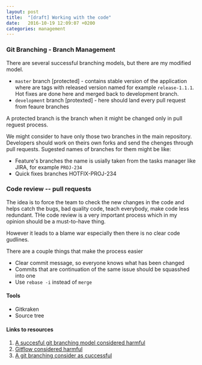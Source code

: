 ```yaml
---
layout: post
title:  "[draft] Working with the code"
date:   2016-10-19 12:09:07 +0200
categories: management
---
```


### Git Branching - Branch Management
There are several successful branching models, but there are my modified model.

* `master` branch [protected] - contains stable version of the application where are tags with released version named for example `release-1.1.1`. Hot fixes are done here and merged back to development branch.
* `development` branch [protexted] - here should land every pull request from feaure branches

A protected branch is the branch when it might be changed only in pull reguest process.

We might consider to have only those two branches in the main repository. Developers should work on theirs own forks and send the chenges through pull requests. Sugested names of branches for them might be like:

* Feature's branches the name is usially taken from the tasks manager like JIRA, for example `PROJ-234`
* Quick fixes branches HOTFIX-PROJ-234

### Code review -- pull requests

The idea is to force the team to check the new changes in the code and helps catch the bugs, bad quality code, teach everybody, make code less redundant.
THe code review is a very important process which in my opinion should be a must-to-have thing.

However it leads to a blame war especially then there is no clear code gudlines.

There are a couple things that make the process easier
* Clear commit message, so everyone knows what has been changed
* Commits that are continuation of the same issue should be squasshed into one
* Use `rebase -i` instead of `merge`

#### Tools
* Gitkraken
* Source tree

#### Links to resources
1. [A succesful git branching model considered harmful](https://barro.github.io/2016/02/a-succesful-git-branching-model-considered-harmful/)
1. [Gitflow considered harmful](http://endoflineblog.com/gitflow-considered-harmful)
1. [A git branching consider as cuccessful](http://nvie.com/posts/a-successful-git-branching-model/)
